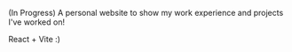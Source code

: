 (In Progress) A personal website to show my work experience and projects I've worked on! 

React + Vite :)
